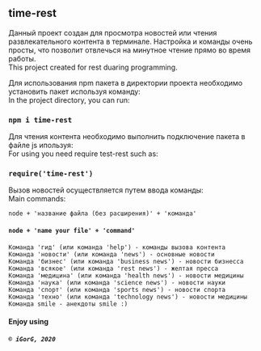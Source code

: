 ## time-rest

Данный проект создан для просмотра новостей или чтения развлекательного контента в терминале.
Настройка и команды очень просты, что позволит отвлечься на минутное чтение прямо во время работы.\
This project created for rest duaring programming.

Для использования npm пакета в директории проекта необходимо установить пакет используя команду:\
In the project directory, you can run: 

### `npm i time-rest`

Для чтения контента необходимо выполнить подключение пакета в файле js ипользуя:\
For using you need require test-rest such as:
### `require('time-rest')`

Вызов новостей осуществляется путем ввода команды:\
Main commands:

`node + 'название файла (без расширения)' + 'команда'`
#### `node + 'name your file' + 'command'`


`Команда 'гид' (или команда 'help') - команды вызова контента`\
`Команда 'новости' (или команда 'news') - основные новости`\
`Команда 'бизнес' (или команда 'business news') - новости бизнесса`\
`Команда 'всякое' (или команда 'rest news') - желтая пресса`\
`Команда 'медицина' (или команда 'health news') - новости медицины`\
`Команда 'наука' (или команда 'science news') - новости науки`\
`Команда 'спорт' (или команда 'sports news') - новости спорта`\
`Команда 'техно' (или команда 'technology news') - новости медицины`\
`Команда smile - анекдоты smile :)`

#### Enjoy using
##### `© iGorG, 2020`
